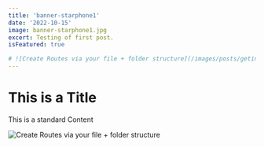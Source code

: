 ```yaml
---
title: 'banner-starphone1'
date: '2022-10-15'
image: banner-starphone1.jpg
excert: Testing of first post.
isFeatured: true

# ![Create Routes via your file + folder structure](/images/posts/geting-started/getting-started-nextjs.png)
---
```

# This is a Title
This is a standard Content

![Create Routes via your file + folder structure](banner-starphone1.jpg)